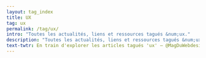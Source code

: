 ```yaml
---
layout: tag_index
title: UX
tag: ux
permalink: /tag/ux/
intro: "Toutes les actualités, liens et ressources tagués &num;ux."
description: "Toutes les actualités, liens et ressources tagués &num;ux."
text-twtr: En train d'explorer les articles tagués 'ux' — @MagDuWebdesign
---
```

